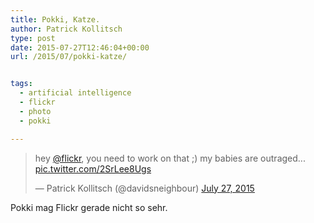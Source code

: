 ```yaml
---
title: Pokki, Katze.
author: Patrick Kollitsch
type: post
date: 2015-07-27T12:46:04+00:00
url: /2015/07/pokki-katze/


tags:
  - artificial intelligence
  - flickr
  - photo
  - pokki

---
```

<blockquote class="twitter-tweet" lang="en">
  <p lang="en" dir="ltr">
    hey <a href="https://twitter.com/Flickr">@flickr</a>, you need to work on that ;) my babies are outraged... <a href="http://t.co/2SrLee8Ugs">pic.twitter.com/2SrLee8Ugs</a>
  </p>
  
  <p>
    &mdash; Patrick Kollitsch (@davidsneighbour) <a href="https://twitter.com/davidsneighbour/status/625646289531736064">July 27, 2015</a>
  </p>
</blockquote>

Pokki mag Flickr gerade nicht so sehr.